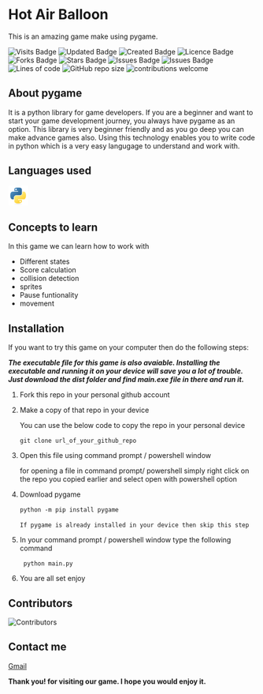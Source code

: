# Hot Air Balloon
This is an amazing game make using pygame.

![Visits Badge](https://badges.pufler.dev/visits/Rishikesh-kumar-7258/Hot_Air_Balloon)
![Updated Badge](https://badges.pufler.dev/updated/Rishikesh-kumar-7258/Hot_Air_Balloon)
![Created Badge](https://badges.pufler.dev/created/Rishikesh-kumar-7258/Hot_Air_Balloon)
![Licence Badge](https://img.shields.io/github/license/Rishikesh-kumar-7258/Hot_Air_Balloon?style=flat-square)
![Forks Badge](https://img.shields.io/github/forks/Rishikesh-kumar-7258/Hot_Air_Balloon?style=flat-square)
![Stars Badge](https://img.shields.io/github/stars/Rishikesh-kumar-7258/Hot_Air_Balloon?style=flat-square)
![Issues Badge](https://img.shields.io/github/issues/Rishikesh-kumar-7258/Hot_Air_Balloon?style=flat-square)
![Issues Badge](https://img.shields.io/github/issues-pr/Rishikesh-kumar-7258/Hot_Air_Balloon?style=flat-square)
![Lines of code](https://img.shields.io/tokei/lines/github/Rishikesh-kumar-7258/Hot_Air_Balloon?style=flat-square)
![GitHub repo size](https://img.shields.io/github/repo-size/Rishikesh-kumar-7258/C-Plus-Plus?color=red&style=flat-square)
![contributions welcome](https://img.shields.io/static/v1.svg?label=Contributions&message=Welcome&color=0059b3&style=flat-square)

## About pygame
It is a python library for game developers. If you are a beginner and want to start your game development journey, you always have pygame as an option. This library is very beginner friendly and as you go deep you can make advance games also. Using this technology enables you to write code in python which is a very easy langugage to understand and work with.

## Languages used
<p align="left">
<img src="https://raw.githubusercontent.com/devicons/devicon/master/icons/python/python-original.svg"alt="python" width="40"/>  <a href="https://reactjs.org/" target="_blank"></a>
<p>

## Concepts to learn
In this game we can learn how to work with 
* Different states
* Score calculation
* collision detection 
* sprites 
* Pause funtionality
* movement

## Installation
If you want to try this game on your computer then do the following steps:

***The executable file for this game is also avaiable. Installing the executable and running it on your device will save you a lot of trouble. Just download the dist folder and find main.exe file in there and run it.***

1. Fork this repo in your personal github account
2. Make a copy of that repo in your device

    You can use the below code to copy the repo in your personal device
    ```
    git clone url_of_your_github_repo
    ```
3. Open this file using command prompt / powershell window

    for opening a file in command prompt/ powershell simply right click on the repo you copied earlier and select open with powershell option
4. Download pygame 
    ```
    python -m pip install pygame
    ```
    `If pygame is already installed in your device then skip this step`
5. In your command prompt / powershell window type the following command
    ```
     python main.py
    ```

6. You are all set enjoy

## Contributors
![Contributors](https://contrib.rocks/image?repo=Rishikesh-kumar-7258/Hot_Air_Balloon)

## Contact me
[Gmail](mailto:rishi7258prince@gmail.com)

**Thank you! for visiting our game. I hope you would enjoy it.**